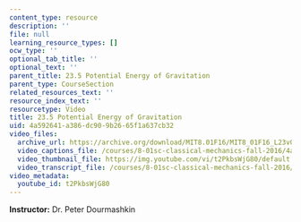 ```yaml
---
content_type: resource
description: ''
file: null
learning_resource_types: []
ocw_type: ''
optional_tab_title: ''
optional_text: ''
parent_title: 23.5 Potential Energy of Gravitation
parent_type: CourseSection
related_resources_text: ''
resource_index_text: ''
resourcetype: Video
title: 23.5 Potential Energy of Gravitation
uid: 4a592641-a386-dc90-9b26-65f1a637cb32
video_files:
  archive_url: https://archive.org/download/MIT8.01F16/MIT8_01F16_L23v05_360p.mp4
  video_captions_file: /courses/8-01sc-classical-mechanics-fall-2016/4ad06ac30d435a2595bf1586cf27f2d7_t2PkbsWjG80.vtt
  video_thumbnail_file: https://img.youtube.com/vi/t2PkbsWjG80/default.jpg
  video_transcript_file: /courses/8-01sc-classical-mechanics-fall-2016/3a5ca15c7042e73a63b6851baf0dabdb_t2PkbsWjG80.pdf
video_metadata:
  youtube_id: t2PkbsWjG80
---
```


**Instructor:** Dr. Peter Dourmashkin